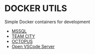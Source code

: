 # DOCKER UTILS

Simple Docker containers for development

* [MSSQL](https://github.com/anoguez/docker_utils/tree/master/mssql)
* [TEAM CITY](https://github.com/anoguez/docker_utils/tree/master/teamcity)
* [OCTOPUS](https://github.com/anoguez/docker_utils/tree/master/octopus)
* [Open VSCode Server](https://github.com/anoguez/docker_utils/tree/master/open-vscode)

